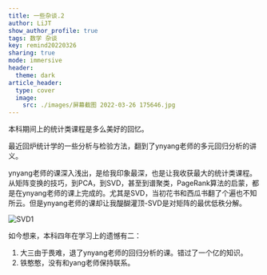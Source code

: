```yaml
---
title: 一些杂谈.2
author: LiJT
show_author_profile: true
tags: 数学 杂谈
key: remind20220326
sharing: true
mode: immersive
header:
  theme: dark
article_header:
  type: cover
  image:
    src: ./images/屏幕截图 2022-03-26 175646.jpg
---
```


本科期间上的统计类课程是多么美好的回忆。

<!--more-->

最近回炉统计学的一些分析与检验方法，翻到了ynyang老师的多元回归分析的讲义。

ynyang老师的课深入浅出，是给我印象最深，也是让我收获最大的统计类课程。从矩阵变换的技巧，到PCA，到SVD，甚至到谱聚类，PageRank算法的启蒙，都是在ynyang老师的课上完成的。尤其是SVD，当初花书和西瓜书翻了个遍也不知所云。但是ynyang老师的课却让我醍醐灌顶-SVD是对矩阵的最优低秩分解。

![SVD1](~/images/屏幕截图%202022-03-26%20175317.jpg)

如今想来，本科四年在学习上的遗憾有二：
1. 大三由于畏难，退了ynyang老师的回归分析的课。错过了一个亿的知识。
2. 铁憨憨，没有和yang老师保持联系。




